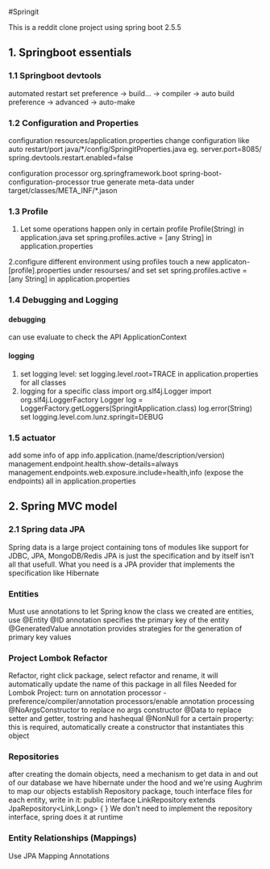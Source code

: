 #Springit

This is a reddit clone project using spring boot 2.5.5

## 1. Springboot essentials

### 1.1 Springboot devtools
automated restart set
preference -> build... -> compiler -> auto build
preference -> advanced -> auto-make

### 1.2 Configuration and Properties
configuration
resources/application.properties
change configuration like auto restart/port
java/*/config/SpringitProperties.java
eg. server.port=8085/ spring.devtools.restart.enabled=false

configuration processor
        <dependency>
            <groupId>org.springframework.boot</groupId>
            <artifactId>spring-boot-configuration-processor</artifactId>
            <optional>true</optional>
        </dependency>
generate meta-data under target/classes/META_INF/*.jason

### 1.3 Profile
1. Let some operations happen only in certain profile
Profile(String) in application.java
set spring.profiles.active = [any String] in application.properties

2.configure different environment using profiles
touch a new applicaton-[profile].properties under resourses/ and set set spring.profiles.active = [any String] in application.properties

### 1.4 Debugging and Logging
#### debugging
can use evaluate to check the API
ApplicationContext

#### logging
1. set logging level: set logging.level.root=TRACE in application.properties for all classes
2. logging for a specific class
import org.slf4j.Logger
import org.slf4j.LoggerFactory
Logger log = LoggerFactory.getLoggers(SpringitApplication.class)
log.error(String)
set logging.level.com.lunz.springit=DEBUG

### 1.5 actuator
add some info of app
info.application.(name/description/version)
management.endpoint.health.show-details=always
management.endpoints.web.exposure.include=health,info (expose the endpoints)
all in application.properties

## 2. Spring MVC model
### 2.1 Spring data JPA
Spring data is a large project containing tons of modules like support for JDBC, JPA, MongoDB/Redis
JPA is just the specification and by itself isn’t all that usefull. What you need is a JPA provider that implements the specification like
Hibernate

### Entities
Must use annotations to let Spring know the class we created are entities, use @Entity
@ID annotation specifies the primary key of the entity
@GeneratedValue annotation provides strategies for the generation of primary key values

### Project Lombok Refactor
Refactor, right click package, select refactor and rename, it will automatically update the name of this package in all files
Needed for Lombok Project: turn on annotation processor - preference/compiler/annotation processors/enable annotation processing
@NoArgsConstructor to replace no args constructor
@Data to replace setter and getter, tostring and hashequal
@NonNull for a certain property: this is required, automatically create a constructor that instantiates this object

### Repositories
after creating the domain objects, need a mechanism to get data in and out of our database
we have hibernate under the hood and we're using Aughrim to map our objects
establish Repository package, touch interface files for each entity, write in it:
public interface LinkRepository extends JpaRepository<Link,Long> {
}
We don't need to implement the repository interface, spring does it at runtime

### Entity Relationships (Mappings)
Use JPA Mapping Annotations